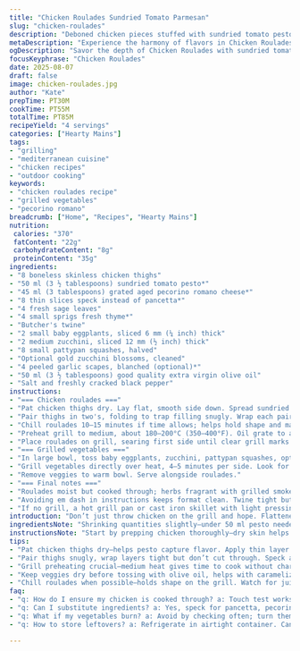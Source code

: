 ```yaml
---
title: "Chicken Roulades Sundried Tomato Parmesan"
slug: "chicken-roulades"
description: "Deboned chicken pieces stuffed with sundried tomato pesto and aged cheese, wrapped in smoked speck for added depth, grilled over medium heat. Comes with charred medley of zucchini, baby pattypan squash, and halved baby eggplants. Fresh herbs folded in for aroma and balanced earthiness. Efficient cooking methods, focus on tactile doneness cues. Substitutions included to handle pantry or dietary tweaks. Practical seasoning tips to avoid dryness or undercooking. Balanced timing to coax juices without overdone edges."
metaDescription: "Experience the harmony of flavors in Chicken Roulades Sundried Tomato Parmesan. Grilled chicken thighs, stuffed and wrapped for a culinary delight"
ogDescription: "Savor the depth of Chicken Roulades with sundried tomato pesto and herbs, grilled to perfection. A dish that showcases fresh ingredients and technique"
focusKeyphrase: "Chicken Roulades"
date: 2025-08-07
draft: false
image: chicken-roulades.jpg
author: "Kate"
prepTime: PT30M
cookTime: PT55M
totalTime: PT85M
recipeYield: "4 servings"
categories: ["Hearty Mains"]
tags:
- "grilling"
- "mediterranean cuisine"
- "chicken recipes"
- "outdoor cooking"
keywords:
- "chicken roulades recipe"
- "grilled vegetables"
- "pecorino romano"
breadcrumb: ["Home", "Recipes", "Hearty Mains"]
nutrition: 
 calories: "370"
 fatContent: "22g"
 carbohydrateContent: "8g"
 proteinContent: "35g"
ingredients:
- "8 boneless skinless chicken thighs"
- "50 ml (3 ½ tablespoons) sundried tomato pesto*"
- "45 ml (3 tablespoons) grated aged pecorino romano cheese*"
- "8 thin slices speck instead of pancetta*"
- "4 fresh sage leaves"
- "4 small sprigs fresh thyme*"
- "Butcher's twine"
- "2 small baby eggplants, sliced 6 mm (¼ inch) thick"
- "2 medium zucchini, sliced 12 mm (½ inch) thick"
- "8 small pattypan squashes, halved"
- "Optional gold zucchini blossoms, cleaned"
- "4 peeled garlic scapes, blanched (optional)*"
- "50 ml (3 ½ tablespoons) good quality extra virgin olive oil"
- "Salt and freshly cracked black pepper"
instructions:
- "=== Chicken roulades ==="
- "Pat chicken thighs dry. Lay flat, smooth side down. Spread sundried tomato pesto evenly; sprinkle pecorino romano cheese over pesto—too much cheese will overpower, too little no flavor boost."
- "Pair thighs in two's, folding to trap filling snugly. Wrap each pair in two speck slices for fat rendering and flavor. Distribute sage leaves atop roulades, tuck thyme sprigs under twine before tying tightly. This herb insulation releases aroma during grilling."
- "Chill roulades 10–15 minutes if time allows; helps hold shape and makes handling easier on grill."
- "Preheat grill to medium, about 180–200°C (350–400°F). Oil grate to avoid sticking; use a grill brush dipped in oil or an oil-soaked towel held with tongs."
- "Place roulades on grill, searing first side until clear grill marks form and juices start bubbling through—around 6 minutes. Flip, cook additional 6 minutes. Move to indirect heat area to finish if too thick; test doneness with touch—firm but with slight give, juices clear with no pink."
- "=== Grilled vegetables ==="
- "In large bowl, toss baby eggplants, zucchini, pattypan squashes, optional garlic scapes and blossoms with olive oil. Salt and pepper generously; vegetables dry surface allows caramelization."
- "Grill vegetables directly over heat, 4–5 minutes per side. Look for golden grill sears, softened texture but still with bite—avoid charred black edges."
- "Remove veggies to warm bowl. Serve alongside roulades."
- "=== Final notes ==="
- "Roulades moist but cooked through; herbs fragrant with grilled smoke. Rely on feel—if leather-like, overcooked; too soft, raw inside. Using speck substitutes pancetta for deeper smoky notes, pecorino swaps parmesan for sharper flavor. Thyme stands in for rosemary—similar resinous punch but less piney."
- "Avoiding em dash in instructions keeps format clean. Twine tight but not cutting through. When grilling veggies, turn often if in doubt to avoid burning. If grill flare-ups, move vegetables up or sideways. Keep an eye on thick pattypans—they take longer than zucchini slices."
- "If no grill, a hot grill pan or cast iron skillet with light pressing replicates contact and char. Serve immediately while all still warm. Fresh herbs lend punch but can be omitted if not on hand; replace with dried herbs sprinkled post-cooking."
introduction: "Don’t just throw chicken on the grill and hope. Flattened thighs make rolling easier, stuffing needs containment. Sundried tomato pesto is the flavor heart; use enough but don’t suffocate. Cheese adds salt and umami, pecorino sharper than parmesan—cutting fat with tang. Swapping pancetta to speck ramps smoke without extra grease. Herbs—not just garnish—infuse as roulade cooks, wrapping in aroma. Grill temps are crucial: medium heat for sear without burning exterior. Charred vegetables bring balance, their slight bitterness and tender snap. Listen to the sizzle, watch for juices clear as glass on pierced chicken. Cooked too long=dry meat. Too short=dangerous raw spots. This is precision, but also intuition. Get your hands in. Feel doneness rather than relying on timer."
ingredientsNote: "Shrinking quantities slightly—under 50 ml pesto needed to avoid mush. Pecorino punches sharper; parmesan softer but interchangeable. Speck vs pancetta: both cure pork belly but speck smoked giving more complex aroma. If fresh herbs aren’t stocked, dried thyme works good but sprinkle after grilling to avoid bitterness. Aubergine sized down to baby variety; thicker slices don’t penetrate oil or heat evenly, risking bitter texture. Garlic scapes and zucchini blossoms optional, add seasonal freshness and subtle garlic/orchid notes—omit if unavailable. Olive oil quantity adjusted for light coating, enough for grill lubrication but not swimming veggies. Salt and pepper vital to coax flavor out, don’t under season. Butcher’s twine important; alternatives: silicone bands or kitchen string. Keep chicken pieces similar size for even grilling. Avoid over-stuffing roulades, tight but no bulging or tearing."
instructionsNote: "Start by prepping chicken thoroughly—dry skin helps pesto stick. Spread pesto thin—thick globs lead to leaking and flare-ups. Pairing thighs traps filling, wraps create compact roulade that cooks evenly. Two slices of speck, wrapped lengthwise and crosswise, produce nice shrink wrap effect. Herbs placed atop and under twine contribute aromatic pockets that melt into chicken. Chilling roulades firms shape and prevents filling from oozing out during grilling. Oil grill grate well—chicken loves to stick if dry. Medium heat allows time to colour without burning sugars in pesto. After initial sear, move roulades to cooler part of grill to avoid overcharring; cook through by touch and juice color rather than timer alone. Vegetables tossed with oil and salt right before grilling to avoid sogginess. Grill until visibly blistered; should still have structure, not limp. Watch smaller items closely—pattypan halves cook faster than thicker zucchini slices. Using indirect heat prolongs veggies cooking but retains smoke flavor. Optional garlic scapes and blossoms are delicate; blanch scapes first to moderate sharpness, blossoms add floral notes but don’t overcook. Serve roulades resting briefly before slicing for juices to redistribute. Practical kitchens might substitute grill for cast iron pan; same principles apply but watch heat zone shifts closely."
tips:
- "Pat chicken thighs dry—helps pesto capture flavor. Apply thin layer of sundried tomato pesto. If thick, risk burning. Less is more."
- "Pair thighs snugly, wrap layers tight but don’t cut through. Speck adds smokiness over pancetta. Stick thyme in twine—not just garnish. Flex aroma."
- "Grill preheating crucial—medium heat gives time to cook without char. Oil grill surface well for easy flipping. Rustle of veggies cooking, signals progress."
- "Keep veggies dry before tossing with olive oil, helps with caramelization. Golden char—check for slight give. Too soft, risk mushy outcomes."
- "Chill roulades when possible—holds shape on the grill. Watch for juices, clear means cooked; no pink when pressed, firmness with bounce."
faq:
- "q: How do I ensure my chicken is cooked through? a: Touch test works; feel for firm texture with slight give. Juices should run clear."
- "q: Can I substitute ingredients? a: Yes, speck for pancetta, pecorino for parmesan. Use dried thyme if fresh isn’t around. Works fine."
- "q: What if my vegetables burn? a: Avoid by checking often; turn them. Move to cooler grill section. Quick flipping helps."
- "q: How to store leftovers? a: Refrigerate in airtight container. Can freeze roulades—wrap tightly for best results. Consume within days."

---
```

